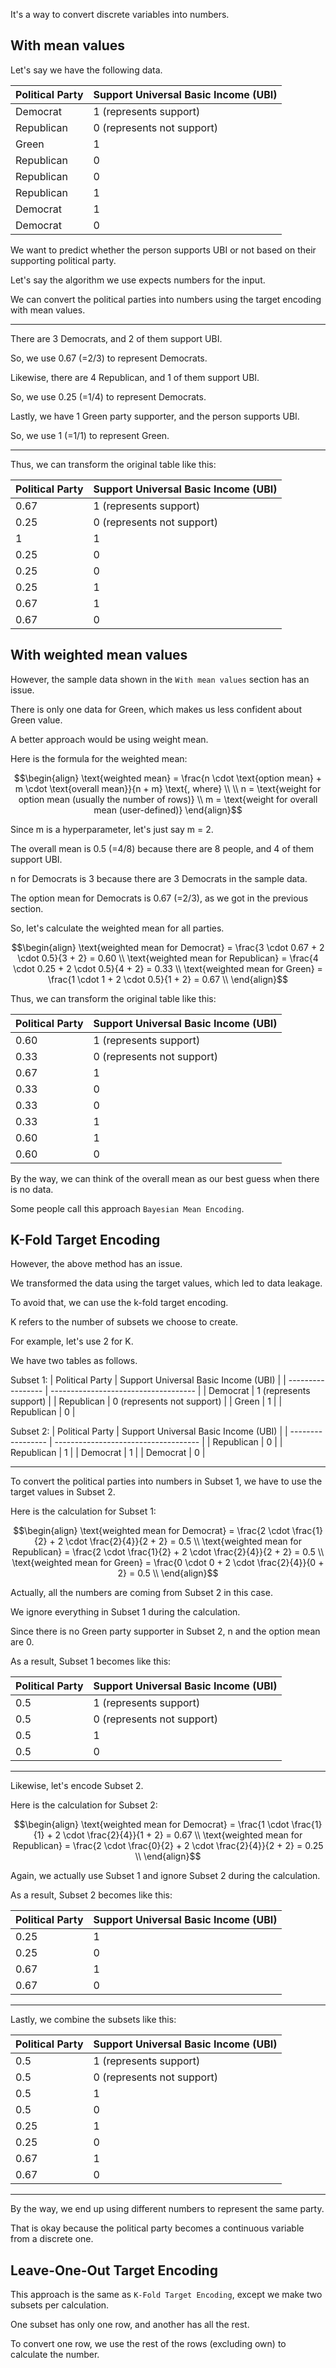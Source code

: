 It's a way to convert discrete variables into numbers.

## With mean values

Let's say we have the following data.

| Political Party   | Support Universal Basic Income (UBI) |
| ----------------- | ------------------------------------ |
| Democrat          | 1 (represents support)               |
| Republican        | 0 (represents not support)           |
| Green             | 1                                    |
| Republican        | 0                                    |
| Republican        | 0                                    |
| Republican        | 1                                    |
| Democrat          | 1                                    |
| Democrat          | 0                                    |

We want to predict whether the person supports UBI or not based on their supporting political party.

Let's say the algorithm we use expects numbers for the input.

We can convert the political parties into numbers using the target encoding with mean values.

---

There are 3 Democrats, and 2 of them support UBI.

So, we use 0.67 (=2/3) to represent Democrats.

Likewise, there are 4 Republican, and 1 of them support UBI.

So, we use 0.25 (=1/4) to represent Democrats.

Lastly, we have 1 Green party supporter, and the person supports UBI.

So, we use 1 (=1/1) to represent Green.

---

Thus, we can transform the original table like this:

| Political Party   | Support Universal Basic Income (UBI) |
| ----------------- | ------------------------------------ |
| 0.67              | 1 (represents support)               |
| 0.25              | 0 (represents not support)           |
| 1                 | 1                                    |
| 0.25              | 0                                    |
| 0.25              | 0                                    |
| 0.25              | 1                                    |
| 0.67              | 1                                    |
| 0.67              | 0                                    |

## With weighted mean values

However, the sample data shown in the `With mean values` section has an issue.

There is only one data for Green, which makes us less confident about Green value.

A better approach would be using weight mean.

Here is the formula for the weighted mean:

```math
\begin{align}
\text{weighted mean} = \frac{n \cdot \text{option mean} + m \cdot \text{overall mean}}{n + m} \text{, where} \\
\\
n = \text{weight for option mean (usually the number of rows)} \\
m = \text{weight for overall mean (user-defined)}
\end{align}
```

Since m is a hyperparameter, let's just say m = 2.

The overall mean is 0.5 (=4/8) because there are 8 people, and 4 of them support UBI.

n for Democrats is 3 because there are 3 Democrats in the sample data.

The option mean for Democrats is 0.67 (=2/3), as we got in the previous section.

So, let's calculate the weighted mean for all parties.

```math
\begin{align}
\text{weighted mean for Democrat} = \frac{3 \cdot 0.67 + 2 \cdot 0.5}{3 + 2} = 0.60 \\
\text{weighted mean for Republican} = \frac{4 \cdot 0.25 + 2 \cdot 0.5}{4 + 2} = 0.33 \\
\text{weighted mean for Green} = \frac{1 \cdot 1 + 2 \cdot 0.5}{1 + 2} = 0.67 \\
\end{align}
```

Thus, we can transform the original table like this:

| Political Party   | Support Universal Basic Income (UBI) |
| ----------------- | ------------------------------------ |
| 0.60              | 1 (represents support)               |
| 0.33              | 0 (represents not support)           |
| 0.67              | 1                                    |
| 0.33              | 0                                    |
| 0.33              | 0                                    |
| 0.33              | 1                                    |
| 0.60              | 1                                    |
| 0.60              | 0                                    |

By the way, we can think of the overall mean as our best guess when there is no data.

Some people call this approach `Bayesian Mean Encoding`.

## K-Fold Target Encoding

However, the above method has an issue.

We transformed the data using the target values, which led to data leakage.

To avoid that, we can use the k-fold target encoding.

K refers to the number of subsets we choose to create.

For example, let's use 2 for K.

We have two tables as follows.

Subset 1:
| Political Party   | Support Universal Basic Income (UBI) |
| ----------------- | ------------------------------------ |
| Democrat          | 1 (represents support)               |
| Republican        | 0 (represents not support)           |
| Green             | 1                                    |
| Republican        | 0                                    |

Subset 2:
| Political Party   | Support Universal Basic Income (UBI) |
| ----------------- | ------------------------------------ |
| Republican        | 0                                    |
| Republican        | 1                                    |
| Democrat          | 1                                    |
| Democrat          | 0                                    |

---

To convert the political parties into numbers in Subset 1, we have to use the target values in Subset 2.

Here is the calculation for Subset 1:
```math
\begin{align}
\text{weighted mean for Democrat} = \frac{2 \cdot \frac{1}{2} + 2 \cdot \frac{2}{4}}{2 + 2} = 0.5 \\
\text{weighted mean for Republican} = \frac{2 \cdot \frac{1}{2} + 2 \cdot \frac{2}{4}}{2 + 2} = 0.5 \\
\text{weighted mean for Green} = \frac{0 \cdot 0 + 2 \cdot \frac{2}{4}}{0 + 2} = 0.5 \\
\end{align}
```

Actually, all the numbers are coming from Subset 2 in this case.

We ignore everything in Subset 1 during the calculation.

Since there is no Green party supporter in Subset 2, n and the option mean are 0.

As a result, Subset 1 becomes like this:

| Political Party   | Support Universal Basic Income (UBI) |
| ----------------- | ------------------------------------ |
| 0.5               | 1 (represents support)               |
| 0.5               | 0 (represents not support)           |
| 0.5               | 1                                    |
| 0.5               | 0                                    |

---

Likewise, let's encode Subset 2.

Here is the calculation for Subset 2:
```math
\begin{align}
\text{weighted mean for Democrat} = \frac{1 \cdot \frac{1}{1} + 2 \cdot \frac{2}{4}}{1 + 2} = 0.67 \\
\text{weighted mean for Republican} = \frac{2 \cdot \frac{0}{2} + 2 \cdot \frac{2}{4}}{2 + 2} = 0.25 \\
\end{align}
```

Again, we actually use Subset 1 and ignore Subset 2 during the calculation.

As a result, Subset 2 becomes like this:

| Political Party   | Support Universal Basic Income (UBI) |
| ----------------- | ------------------------------------ |
| 0.25              | 1                                    |
| 0.25              | 0                                    |
| 0.67              | 1                                    |
| 0.67              | 0                                    |

---

Lastly, we combine the subsets like this:

| Political Party   | Support Universal Basic Income (UBI) |
| ----------------- | ------------------------------------ |
| 0.5               | 1 (represents support)               |
| 0.5               | 0 (represents not support)           |
| 0.5               | 1                                    |
| 0.5               | 0                                    |
| 0.25              | 1                                    |
| 0.25              | 0                                    |
| 0.67              | 1                                    |
| 0.67              | 0                                    |

---

By the way, we end up using different numbers to represent the same party.

That is okay because the political party becomes a continuous variable from a discrete one.

## Leave-One-Out Target Encoding

This approach is the same as `K-Fold Target Encoding`, except we make two subsets per calculation.

One subset has only one row, and another has all the rest.

To convert one row, we use the rest of the rows (excluding own) to calculate the number.
